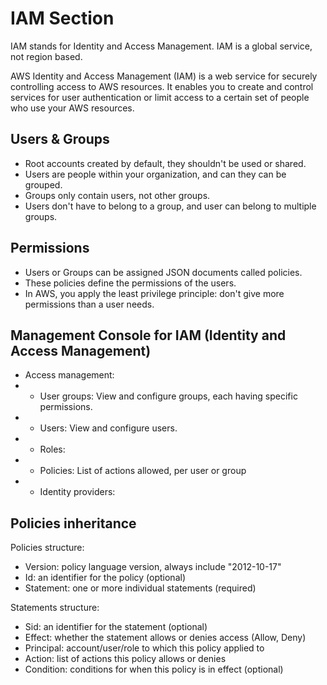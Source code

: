 # IAM Section

IAM stands for Identity and Access Management.
IAM is a global service, not region based.

AWS Identity and Access Management (IAM) is a web service for securely controlling access to AWS resources. It enables you to create and control services for user authentication or limit access to a certain set of people who use your AWS resources.

## Users & Groups

- Root accounts created by default, they shouldn't be used or shared.
- Users are people within your organization, and can they can be grouped.
- Groups only contain users, not other groups.
- Users don't have to belong to a group, and user can belong to multiple groups.

## Permissions

- Users or Groups can be assigned JSON documents called policies.
- These policies define the permissions of the users.
- In AWS, you apply the least privilege principle: don't give more permissions than a user needs.

## Management Console for IAM (Identity and Access Management)

- Access management:
- - User groups: View and configure groups, each having specific permissions.
- - Users: View and configure users.
- - Roles:
- - Policies: List of actions allowed, per user or group
- - Identity providers:

## Policies inheritance

Policies structure:
- Version: policy language version, always include "2012-10-17"
- Id: an identifier for the policy (optional)
- Statement: one or more individual statements (required)

Statements structure:
- Sid: an identifier for the statement (optional)
- Effect: whether the statement allows or denies access (Allow, Deny)
- Principal: account/user/role to which this policy applied to
- Action: list of actions this policy allows or denies
- Condition: conditions for when this policy is in effect (optional)